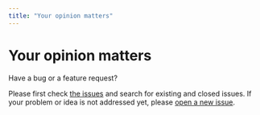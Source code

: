 ```yaml
---
title: "Your opinion matters"
---
```


# Your opinion matters

Have a bug or a feature request?  

Please first check [the issues](https://github.com/Orange-OpenSource/a11y-guidelines/issues) and search for existing and closed issues. If your problem or idea is not addressed yet, please [open a new issue](https://github.com/Orange-OpenSource/a11y-guidelines/issues/new).
